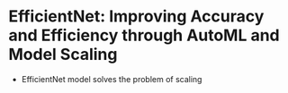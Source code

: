 # EfficientNet: Improving Accuracy and Efficiency through AutoML and Model Scaling

- EfficientNet model solves the problem of scaling

